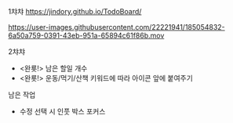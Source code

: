 1챠챠 
https://jindory.github.io/TodoBoard/


https://user-images.githubusercontent.com/22221941/185054832-6a50a759-0391-43eb-951a-65894c61f86b.mov


2챠챠
- <완룟!> 남은 할일 개수 
- <완룟!> 운동/먹기/산책 키워드에 따라 아이콘 앞에 붙여주기

남은 작업 <br>
- 수정 선택 시 인풋 박스 포커스

